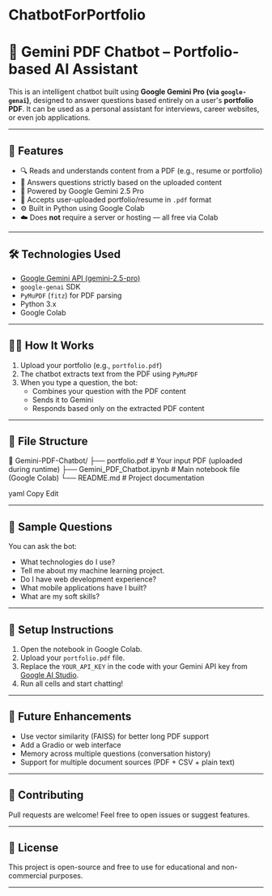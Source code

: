 # ChatbotForPortfolio
# 🤖 Gemini PDF Chatbot – Portfolio-based AI Assistant

This is an intelligent chatbot built using **Google Gemini Pro (via `google-genai`)**, designed to answer questions based entirely on a user's **portfolio PDF**. It can be used as a personal assistant for interviews, career websites, or even job applications.

---

## 📌 Features

- 🔍 Reads and understands content from a PDF (e.g., resume or portfolio)
- 💬 Answers questions strictly based on the uploaded content
- 🧠 Powered by Google Gemini 2.5 Pro
- 📄 Accepts user-uploaded portfolio/resume in `.pdf` format
- ⚙️ Built in Python using Google Colab
- ☁️ Does **not** require a server or hosting — all free via Colab


---

## 🛠️ Technologies Used

- [Google Gemini API (gemini-2.5-pro)](https://ai.google.dev/)
- `google-genai` SDK
- `PyMuPDF` (`fitz`) for PDF parsing
- Python 3.x
- Google Colab

---

## 🧑‍💻 How It Works

1. Upload your portfolio (e.g., `portfolio.pdf`)
2. The chatbot extracts text from the PDF using `PyMuPDF`
3. When you type a question, the bot:
   - Combines your question with the PDF content
   - Sends it to Gemini
   - Responds based only on the extracted PDF content

---

## 📂 File Structure

📁 Gemini-PDF-Chatbot/
├── portfolio.pdf # Your input PDF (uploaded during runtime)
├── Gemini_PDF_Chatbot.ipynb # Main notebook file (Google Colab)
└── README.md # Project documentation

yaml
Copy
Edit

---

## 🧪 Sample Questions

You can ask the bot:

- What technologies do I use?
- Tell me about my machine learning project.
- Do I have web development experience?
- What mobile applications have I built?
- What are my soft skills?

---

## 🔐 Setup Instructions

1. Open the notebook in Google Colab.
2. Upload your `portfolio.pdf` file.
3. Replace the `YOUR_API_KEY` in the code with your Gemini API key from [Google AI Studio](https://aistudio.google.com/app/apikey).
4. Run all cells and start chatting!

---

## 🧠 Future Enhancements

- Use vector similarity (FAISS) for better long PDF support
- Add a Gradio or web interface
- Memory across multiple questions (conversation history)
- Support for multiple document sources (PDF + CSV + plain text)

---

## 🤝 Contributing

Pull requests are welcome! Feel free to open issues or suggest features.

---

## 📄 License

This project is open-source and free to use for educational and non-commercial purposes.

---
